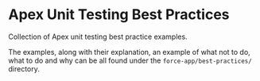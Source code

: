 # Apex Unit Testing Best Practices

Collection of Apex unit testing best practice examples.

The examples, along with their explanation, an example of what not to do, what to do and why
can be all found under the `force-app/best-practices/` directory.
